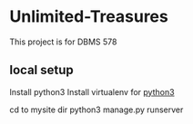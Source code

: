# Unlimited-Treasures
This project is for DBMS 578

## local setup
Install python3
Install virtualenv for [python3](https://gist.github.com/Geoyi/d9fab4f609e9f75941946be45000632b)

cd to mysite dir
python3 manage.py runserver
